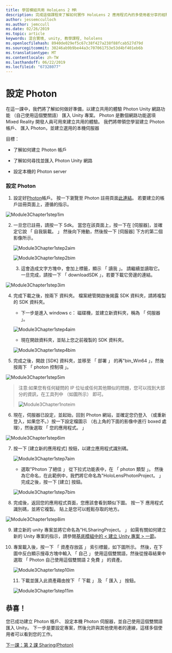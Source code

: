 ```yaml
---
title: 學習模組共用 HoloLens 2 MR
description: 完成這個課程來了解如何實作 HoloLens 2 應用程式內的多使用者分享的經驗。
author: jessemcculloch
ms.author: jemccull
ms.date: 02/26/2019
ms.topic: article
keywords: 混合實境, unity, 教學課程, hololens
ms.openlocfilehash: 8940de029ef5c67c38f427a238f88fcab527d79d
ms.sourcegitcommit: 30246ab9b9be44a3c707061753e53d4bf401eb6b
ms.translationtype: MT
ms.contentlocale: zh-TW
ms.lasthandoff: 06/22/2019
ms.locfileid: "67328077"
---
```

# <a name="setting-up-photon"></a>設定 Photon

在這一課中，我們將了解如何做好準備，以建立共用的體驗 Photon Unity 網路功能 （自己使用這個雙關語） 匯入 Unity 專案。 Photon 是數個網路功能選項 Mixed Reality 開發人員可用來建立共用的體驗。 我們將帶領您學習建立 Photon 帳戶、 匯入 Photon，並建立選用的本機伺服器

目標：

* 了解如何建立 Photon 帳戶

* 了解如何尋找並匯入 Photon Unity 網路

* 設定本機的 Photon server

  

### <a name="setting-up-photon"></a>設定 Photon

1. 設定好[Photon](https://dashboard.photonengine.com/en-US/Account/SignUp)帳戶。 按一下瀏覽至 Photon 註冊頁面[此連結](https://dashboard.photonengine.com/en-US/Account/SignUp)。 若要建立的帳戶註冊頁面上，遵循的指示。 
   

![Module3Chapter1step1im](images/module3chapter1step1im.PNG)

2. 一旦您已註冊，請按一下 Sdk。 當您在該頁面上，按一下在 [伺服器]，並確定它說 「 自我裝載。 」 然後向下捲動，然後按一下 [伺服器] 下方的第二個影像所示。

   

   ![Module3Chapter1step2aim](images/module3chapter1step2aim.PNG)

   ![Module3Chapter1step2bim](images/module3chapter1step2bim.PNG)
   
   3. 這會造成文字方塊中，會加上標籤，顯示 「 讀我 」。 請繼續並讀取它。 一旦完成，請按一下 「 downloadSDK 」，若要下載它旁邊的連結。


![Module3Chapter1step3im](images/module3chapter1step3im.PNG)

4. 完成下載之後，按兩下 資料夾。  檔案總管開啟後揭露 SDK 資料夾，請將複製的 SDK 資料夾。
   
   - 下一步是進入 windows c： 磁碟機，並建立新資料夾，稱為 「 伺服器 」。
   
   ![Module3Chapter1step4aim](images/module3chapter1step4aim.PNG)
   
   - 現在開啟資料夾，並貼上您之前複製的 SDK 資料夾。
   
   ![Module3Chapter1step4bim](images/module3chapter1step4bim.PNG)
   
5. 完成之後，開啟 [SDK] 資料夾，並移至 「 部署 」 的再"bin_Win64 」，然後按兩下 「 photon 控制項 」。


![Module3Chapter1step5im](images/module3chapter1step5im.PNG)

> 注意:如果您有任何疑問的 IP 位址或任何其他類似的問題，您可以找到大部分的資訊，在工具列中 （如圖所示） 即可。
>
> ![Module3Chapter1noteim](images/module3chapter1noteim.PNG)

6. 現在，伺服器已設定，並起始，回到 Photon 網站，並確定您仍登入 （或重新登入，如果您不。）按一下設定檔圖示 （右上角的下面的影像中進行 boxed 處理），然後選取 「 您的應用程式。 」
   

![Module3Chapter1step6im](images/module3chapter1step6im.PNG)

7. 按一下 [建立新的應用程式] 按鈕，以建立應用程式識別碼。

   ![Module3Chapter1step7aim](images/module3chapter1step7aim.PNG)

   - 選取"Photon 了絕佳 」 從下拉式功能表中，在 「 photon 類型 」。 然後為它命名，在此範例中，我們將它命名為"HoloLensPhotonProject。 」 完成之後，按一下 [建立] 按鈕。

   ![Module3Chapter1step7bim](images/module3chapter1step7bim.PNG)

8. 完成後，返回您的應用程式頁面，您應該會看到類似下圖。 按一下 應用程式識別碼，並將它複製。 貼上是您可以輕鬆存取的地方。  
   

![Module3Chapter1step8im](images/module3chapter1step8im.PNG)

9. 建立新的 unity 專案並將它命名為"HLSharingProject。 」 如需有關如何建立新的 Unity 專案的指示，請參閱[基底模組中的 < 建立 Unity 專案 > 一節](https://docs.microsoft.com/en-us/windows/mixed-reality/mrlearning-base-ch1#create-new-unity-project)。 


10. 專案載入後，按一下 「 資產存放區 」 索引標籤，如下圖所示。 然後，在下圖中反白顯示搜尋方塊中輸入 「 自己 」 使用這個雙關語，然後從搜尋結果中選取 「 Photon 自己使用這個雙關語 2 免費 」 的資產。 

    ![Module3Chapter1step10im](images/module3chapter1step10im.PNG)
    
    11. 下載並匯入此資產藉由按下 「 下載 」 及 「 匯入 」 按鈕。
    
    ![Module3Chapter1step11im](images/module3chapter1step11im.PNG)

## <a name="congratulations"></a>恭喜！

您已成功建立 Photon 帳戶、 設定本機 Photon 伺服器，並自己使用這個雙關語匯入 Unity。 下一步是要設定專案，然後允許與其他使用者的連線，這樣多個使用者可以看到您的工作。 

[下一課：第 2 課 Sharing(Photon)](mrlearning-sharing(photon)-ch2.md)

